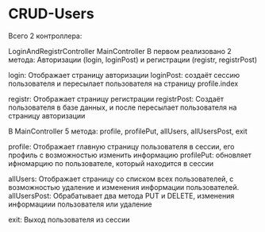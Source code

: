 # CRUD-Users

Всего 2 контроллера:

LoginAndRegistrController
MainController
В первом реализовано 2 метода: Авторизации (login, loginPost) и регистрации (registr, registrPost)

login: Отображает страницу авторизации loginPost: создаёт сессию пользователя и пересылает пользователя на страницу profile.index

registr: Отображает страницу регистрации registrPost: Создаёт пользователя в базе данных, и после пересылает пользователя на страницу авторизации

В MainController 5 метода: profile, profilePut, allUsers, allUsersPost, exit

profile: Отображает главную страницу пользователя в сессии, его профиль с возможностью изменить информацию profilePut: обновляет ифномарцию по пользователе, который находится в сессии

allUsers: Отображает страницу со списком всех пользователей, с возможностью удаление и изменения информации пользователей. allUsersPost: Обрабатывает два метода PUT и DELETE, изменения информациии пользователя или удаление

exit: Выход пользователя из сессии
